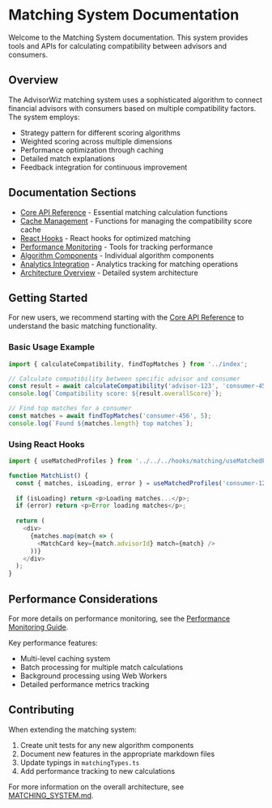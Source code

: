 
# Matching System Documentation

Welcome to the Matching System documentation. This system provides tools and APIs for calculating compatibility between advisors and consumers.

## Overview

The AdvisorWiz matching system uses a sophisticated algorithm to connect financial advisors with consumers based on multiple compatibility factors. The system employs:

- Strategy pattern for different scoring algorithms
- Weighted scoring across multiple dimensions
- Performance optimization through caching
- Detailed match explanations
- Feedback integration for continuous improvement

## Documentation Sections

- [Core API Reference](./api/core_api.md) - Essential matching calculation functions
- [Cache Management](./api/cache_management.md) - Functions for managing the compatibility score cache
- [React Hooks](./api/react_hooks.md) - React hooks for optimized matching
- [Performance Monitoring](./api/performance_monitoring.md) - Tools for tracking performance
- [Algorithm Components](./api/algorithm_components.md) - Individual algorithm components
- [Analytics Integration](./api/analytics_integration.md) - Analytics tracking for matching operations
- [Architecture Overview](./MATCHING_SYSTEM.md) - Detailed system architecture

## Getting Started

For new users, we recommend starting with the [Core API Reference](./api/core_api.md) to understand the basic matching functionality.

### Basic Usage Example

```typescript
import { calculateCompatibility, findTopMatches } from '../index';

// Calculate compatibility between specific advisor and consumer
const result = await calculateCompatibility('advisor-123', 'consumer-456');
console.log(`Compatibility score: ${result.overallScore}`);

// Find top matches for a consumer
const matches = await findTopMatches('consumer-456', 5);
console.log(`Found ${matches.length} top matches`);
```

### Using React Hooks

```typescript
import { useMatchedProfiles } from '../../../hooks/matching/useMatchedProfiles';

function MatchList() {
  const { matches, isLoading, error } = useMatchedProfiles('consumer-123');
  
  if (isLoading) return <p>Loading matches...</p>;
  if (error) return <p>Error loading matches</p>;
  
  return (
    <div>
      {matches.map(match => (
        <MatchCard key={match.advisorId} match={match} />
      ))}
    </div>
  );
}
```

## Performance Considerations

For more details on performance monitoring, see the [Performance Monitoring Guide](../../../docs/PERFORMANCE_MONITORING.md).

Key performance features:
- Multi-level caching system
- Batch processing for multiple match calculations
- Background processing using Web Workers
- Detailed performance metrics tracking

## Contributing

When extending the matching system:

1. Create unit tests for any new algorithm components
2. Document new features in the appropriate markdown files
3. Update typings in `matchingTypes.ts`
4. Add performance tracking to new calculations

For more information on the overall architecture, see [MATCHING_SYSTEM.md](./MATCHING_SYSTEM.md).
